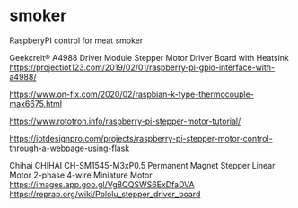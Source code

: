 # smoker
RaspberyPI control for meat smoker


Geekcreit® A4988 Driver Module Stepper Motor Driver Board with Heatsink
https://projectiot123.com/2019/02/01/raspberry-pi-gpio-interface-with-a4988/

https://www.on-fix.com/2020/02/raspbian-k-type-thermocouple-max6675.html

https://www.rototron.info/raspberry-pi-stepper-motor-tutorial/


https://iotdesignpro.com/projects/raspberry-pi-stepper-motor-control-through-a-webpage-using-flask




Chihai CHIHAI CH-SM1545-M3xP0.5 Permanent Magnet Stepper Linear Motor 2-phase 4-wire Miniature Motor
https://images.app.goo.gl/Vg8QQSWS6ExDfaDVA
https://reprap.org/wiki/Pololu_stepper_driver_board
